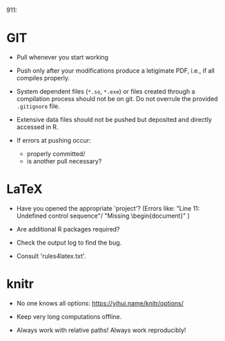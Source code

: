 911:

GIT
===

- Pull whenever you start working

- Push only after your modifications produce a letigimate PDF, i.e., if all compiles properly.

- System dependent files (`*.so`, `*.exe`) or files created through a compilation process should not be on git. Do not overrule the provided `.gitignore` file. 

- Extensive data files should not be pushed but deposited and directly accessed in R. 

- If errors at pushing occur:
   - properly committed/
   - is another pull necessary? 

LaTeX
=====

- Have you opened the appropriate 'project'?
    (Errors like:  "Line 11: Undefined control sequence"/
                      "Missing \begin{document}" )
 
- Are additional R packages required?

- Check the output log to find the bug.

- Consult 'rules4latex.txt'.

knitr
=====

- No one knows all options: https://yihui.name/knitr/options/

- Keep very long computations offline.

- Always work with relative paths! Always work reproducibly!



